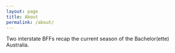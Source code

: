 ```yaml
---
layout: page
title: About
permalink: /about/
---
```



Two interstate BFFs recap the current season of the Bachelor(ette) Australia.
